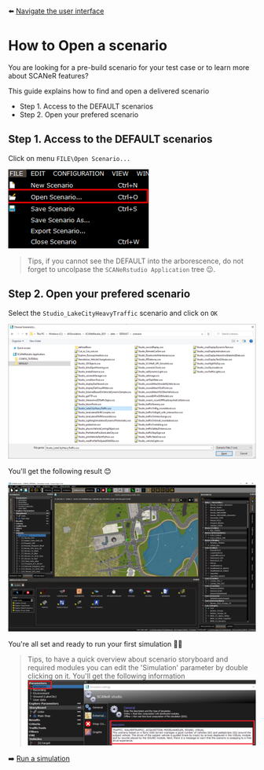 :arrow_left: [Navigate the user interface](../HT_Navigate/HT_Navigate.md)

# How to Open a scenario

You are looking for a pre-build scenario for your test case or to learn more about SCANeR features?

This guide explains how to find and open a delivered scenario
- Step 1. Access to the DEFAULT scenarios
- Step 2. Open your prefered scenario

## Step 1. Access to the DEFAULT scenarios

Click on menu `FILE\Open Scenario...`

![](./assets/OpenScenario.png)

>Tips, if you cannot see the DEFAULT into the arborescence, do not forget to uncolpase the `SCANeRstudio Application` tree 😉.

## Step 2. Open your prefered scenario

Select the `Studio_LakeCityHeavyTraffic` scenario and click on `OK`

![](./assets/OpenDefault.png)

You'll get the following result 😊

![](./assets/Studio_LakeCityheavyTraffic.png)

You're all set and ready to run your first simulation 👍🏻

>Tips, to have a quick overview about scenario storyboard and required modules you can edit the 'Simulation' parameter by double clicking on it. You'll get the following information
![](./assets/ParameterSimulation.png)

:arrow_right: [Run a simulation](../HT_Run_a_simulation_good_practices/HT_Run_a_simulation_good_practices.md)
